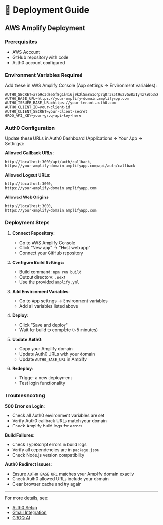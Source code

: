 # 🚀 Deployment Guide

## AWS Amplify Deployment

### Prerequisites
- AWS Account
- GitHub repository with code
- Auth0 account configured

### Environment Variables Required

Add these in AWS Amplify Console (App settings → Environment variables):

```env
AUTH0_SECRET=a7b9c3d2e5f8g1h4i6j9k2l5m8n1o4p7q0r3s6t9u2v5w8x1y4z7a0b3c6d9e2f5
AUTH0_BASE_URL=https://your-amplify-domain.amplifyapp.com
AUTH0_ISSUER_BASE_URL=https://your-tenant.auth0.com
AUTH0_CLIENT_ID=your-client-id
AUTH0_CLIENT_SECRET=your-client-secret
GROQ_API_KEY=your-groq-api-key-here
```

### Auth0 Configuration

Update these URLs in Auth0 Dashboard (Applications → Your App → Settings):

**Allowed Callback URLs**:
```
http://localhost:3000/api/auth/callback,
https://your-amplify-domain.amplifyapp.com/api/auth/callback
```

**Allowed Logout URLs**:
```
http://localhost:3000,
https://your-amplify-domain.amplifyapp.com
```

**Allowed Web Origins**:
```
http://localhost:3000,
https://your-amplify-domain.amplifyapp.com
```

### Deployment Steps

1. **Connect Repository**:
   - Go to AWS Amplify Console
   - Click "New app" → "Host web app"
   - Connect your GitHub repository

2. **Configure Build Settings**:
   - Build command: `npm run build`
   - Output directory: `.next`
   - Use the provided `amplify.yml`

3. **Add Environment Variables**:
   - Go to App settings → Environment variables
   - Add all variables listed above

4. **Deploy**:
   - Click "Save and deploy"
   - Wait for build to complete (~5 minutes)

5. **Update Auth0**:
   - Copy your Amplify domain
   - Update Auth0 URLs with your domain
   - Update `AUTH0_BASE_URL` in Amplify

6. **Redeploy**:
   - Trigger a new deployment
   - Test login functionality

### Troubleshooting

**500 Error on Login**:
- Check all Auth0 environment variables are set
- Verify Auth0 callback URLs match your domain
- Check Amplify build logs for errors

**Build Failures**:
- Check TypeScript errors in build logs
- Verify all dependencies are in `package.json`
- Check Node.js version compatibility

**Auth0 Redirect Issues**:
- Ensure `AUTH0_BASE_URL` matches your Amplify domain exactly
- Check Auth0 allowed URLs include your domain
- Clear browser cache and try again

---

For more details, see:
- [Auth0 Setup](./AUTH0_SETUP.md)
- [Gmail Integration](./GMAIL_INTEGRATION.md)
- [GROQ AI](./GROQ_AI.md)
